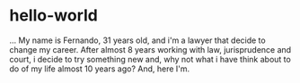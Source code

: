 # hello-world
...
My name is Fernando, 31 years old, and i'm a lawyer that decide to change my career. After almost 8 years working with law, jurisprudence and court, i decide to try something new and, why not what i have think about to do of my life almost 10 years ago? And, here I'm.
